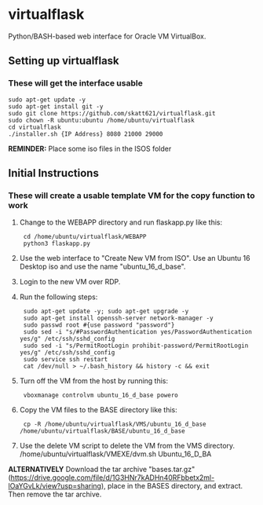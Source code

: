 # virtualflask
Python/BASH-based web interface for Oracle VM VirtualBox.

## Setting up virtualflask
### These will get the interface usable
    sudo apt-get update -y  
    sudo apt-get install git -y  
    sudo git clone https://github.com/skatt621/virtualflask.git  
    sudo chown -R ubuntu:ubuntu /home/ubuntu/virtualflask  
    cd virtualflask  
    ./installer.sh {IP Address} 8080 21000 29000  
**REMINDER:** Place some iso files in the ISOS folder  

## Initial Instructions
### These will create a usable template VM for the copy function to work
1. Change to the WEBAPP directory and run flaskapp.py like this:  

        cd /home/ubuntu/virtualflask/WEBAPP  
        python3 flaskapp.py  

2. Use the web interface to "Create New VM from ISO". Use an Ubuntu 16 Desktop iso and use the name "ubuntu_16_d_base".
3. Login to the new VM over RDP.
4. Run the following steps:  

        sudo apt-get update -y; sudo apt-get upgrade -y  
        sudo apt-get install openssh-server network-manager -y  
        sudo passwd root #{use password "password"}  
        sudo sed -i "s/#PasswordAuthentication yes/PasswordAuthentication yes/g" /etc/ssh/sshd_config  
        sudo sed -i "s/PermitRootLogin prohibit-password/PermitRootLogin yes/g" /etc/ssh/sshd_config  
        sudo service ssh restart  
        cat /dev/null > ~/.bash_history && history -c && exit  

5. Turn off the VM from the host by running this:

        vboxmanage controlvm ubuntu_16_d_base powero  

6. Copy the VM files to the BASE directory like this:  

        cp -R /home/ubuntu/virtualflask/VMS/ubuntu_16_d_base /home/ubuntu/virtualflask/BASE/ubuntu_16_d_base  

7. Use the delete VM script to delete the VM from the VMS directory.
        /home/ubuntu/virtualflask/VMEXE/dvm.sh Ubuntu_16_D_BA  

**ALTERNATIVELY** Download the tar archive "bases.tar.gz" (https://drive.google.com/file/d/1G3HNr7kADHn40RFbbetx2ml-lOaYGvLk/view?usp=sharing), place in the BASES directory, and extract. Then remove the tar archive.
